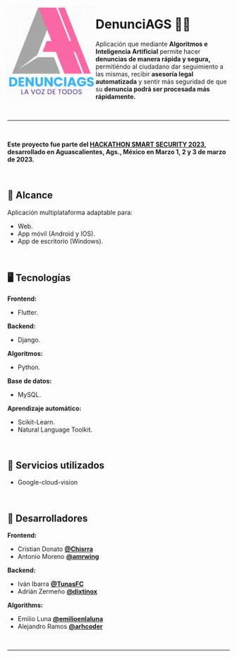 <a href="https://github.com/arhcoder/DenunciAGS" target="_blank"><img align="left" alt="DenunciAGS" width="200px" src="https://github.com/arhcoder/DenunciAGS/blob/master/Images/DenunciAGS.jpeg?raw=true"/></a>

# DenunciAGS 👮‍♂️

Aplicación que mediante **Algoritmos e Inteligencia Artificial** permite hacer **denuncias de manera rápida y segura,** permitiéndo al ciudadano dar seguimiento a las mismas, recibir **asesoría legal automatizada** y sentir más seguridad de que su **denuncia podrá ser procesada más rápidamente.**


<br>

___

<br>

**Este proyecto fue parte del [HACKATHON SMART SECURITY 2023](https://www.aguascalientes.gob.mx/incytea/convocatorias/Hackaton/HACKATON%20CONVOCATORIA.pdf "HACKATHON SMART SECURITY 2023"), desarrollado en Aguascalientes, Ags., México en Marzo 1, 2 y 3 de marzo de 2023.**

<br>

## 🚀 Alcance
Aplicación multiplataforma adaptable para:
  * Web.
  * App móvil (Android y IOS).
  * App de escritorio (Windows).

<br>
  
## 🖥 Tecnologías
**Frontend:**
  * Flutter.

**Backend:**
  * Django.

**Algoritmos:**
  * Python.

**Base de datos:**
  * MySQL.

**Aprendizaje automático:**
  * Scikit-Learn.
  * Natural Language Toolkit.

<br>

## 📡 Servicios utilizados
* Google-cloud-vision

<br>

## 🧠 Desarrolladores
**Frontend:**
* Cristian Donato **[@Chisrra](https://github.com/Chisrra "@Chisrra")**
* Antonio Moreno **[@amrwing](https://github.com/amrwing "@amrwing")**

**Backend:**
* Iván Ibarra **[@TunasFC](https://github.com/TunasFC "@TunasFC")**
* Adrián Zermeño **[@dixtinox](https://github.com/TunasFC "@dixtinox")**

**Algorithms:**
* Emilio Luna **[@emilioenlaluna](https://github.com/emilioenlaluna "@emilioenlaluna")**
* Alejandro Ramos **[@arhcoder](https://github.com/arhcoder "@arhcoder")**

<br>
<hr>